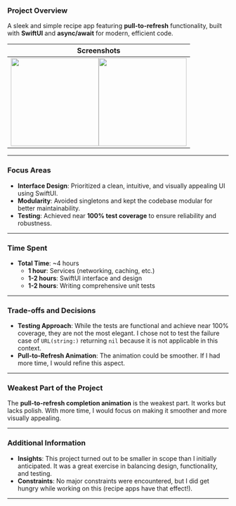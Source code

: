 ### Project Overview

A sleek and simple recipe app featuring **pull-to-refresh** functionality, built with **SwiftUI** and **async/await** for modern, efficient code.

| **Screenshots** |
|-----------------|
| <img src="https://github.com/user-attachments/assets/cef7658d-a876-40dd-a2c9-b0c225ad5710" width="200"/><img src="https://github.com/user-attachments/assets/293cecdc-e62f-4e12-96b1-ce569655a720" width="200"/> |

---

### Focus Areas

- **Interface Design**: Prioritized a clean, intuitive, and visually appealing UI using SwiftUI.
- **Modularity**: Avoided singletons and kept the codebase modular for better maintainability.
- **Testing**: Achieved near **100% test coverage** to ensure reliability and robustness.

---

### Time Spent

- **Total Time**: ~4 hours
  - **1 hour**: Services (networking, caching, etc.)
  - **1-2 hours**: SwiftUI interface and design
  - **1-2 hours**: Writing comprehensive unit tests

---

### Trade-offs and Decisions

- **Testing Approach**: While the tests are functional and achieve near 100% coverage, they are not the most elegant. I chose not to test the failure case of `URL(string:)` returning `nil` because it is not applicable in this context.
- **Pull-to-Refresh Animation**: The animation could be smoother. If I had more time, I would refine this aspect.

---

### Weakest Part of the Project

The **pull-to-refresh completion animation** is the weakest part. It works but lacks polish. With more time, I would focus on making it smoother and more visually appealing.

---

### Additional Information

- **Insights**: This project turned out to be smaller in scope than I initially anticipated. It was a great exercise in balancing design, functionality, and testing.
- **Constraints**: No major constraints were encountered, but I did get hungry while working on this (recipe apps have that effect!).

---
